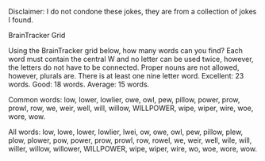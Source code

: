 Disclaimer: I do not condone these jokes, they are from a collection of jokes I found.

BrainTracker Grid

Using the BrainTracker grid below, how many words can you find? Each word must contain the central W and no letter can be used twice, however, the letters do not have to be connected. Proper nouns are not allowed, however, plurals are. There is at least one nine letter word. Excellent: 23 words. Good: 18 words. Average: 15 words. 

Common words: low, lower, lowlier, owe, owl, pew, pillow, power, prow, prowl, row, we, weir, well, will, willow, WILLPOWER, wipe, wiper, wire, woe, wore, wow.

All words: low, lowe, lower, lowlier, lwei, ow, owe, owl, pew, pillow, plew, plow, plower, pow, power, prow, prowl, row, rowel, we, weir, well, wile, will, willer, willow, willower, WILLPOWER, wipe, wiper, wire, wo, woe, wore, wow.

